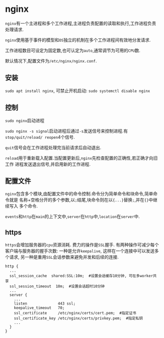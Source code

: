 # nginx

`nginx`有一个主进程和多个工作进程,主进程负责配置的读取和执行,工作进程负责处理请求.

`nginx`使用基于事件的模型和`OS`独立的机制在多个工作进程间有效地分发请求.

工作进程数目可设定为固定数,也可认定为`auto`,通常调节为可用的`CPU`数.

默认情况下,配置文件为`/etc/nginx/nginx.conf`.

## 安装

`sudo apt install nginx`, 可禁止开机启动: `sudo systemctl disable nginx`

## 控制

`sudo nginx`启动进程

`sudo nginx -s signal`启动进程后通过`-s`发送信号来控制进程.有`stop/quit/reload/
reopen`4个信号.

`quit`信号会在工作进程处理完当前请求后自动退出.

`reload`用于重新载入配置.当配置更新后,`nginx`先检查配置的正确性,若正确才向旧工作
进程发送退出信号,并启用新的工作进程.

## 配置文件

`nginx`包含多个模块,由配置文件中的命令控制.命令分为简单命令和块命令,简单命令就是
名称+空格分开的多个参数,以`;`结尾,块命令则在以`{...}`替换`;`,并在`{}`中继续写入
多个命令.

`events`和`http`在`main`的上下文中,`server`在`http`中,`location`在`server`中.

## https

`https`会增加服务器的`cpu`资源消耗. 费力的操作是`SSL`握手. 有两种操作可减少每个
客户端与服务器的握手次数: 一种是允许`keepalive`, 这样在一个连接中可以发送多个请求,
另一种是重用`SSL`会话参数来避免并发和后续的连接.

```nginx
http {
  ...
  ssl_session_cache  shared:SSL:10m;  #设置会话缓存10分钟, 可在多worker共享
  ssl_session_timeout  10m;  #设置会话超时10分钟
  ...
  server {
    ...
    listen              443 ssl;
    keepalive_timeout   70;
    ssl_certificate     /etc/nginx/certs/cert.pem;  #指定证书
    ssl_certificate_key /etc/nginx/certs/privkey.pem;  #指定私钥
    ...
  }
}
```
